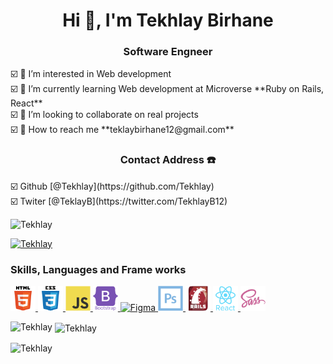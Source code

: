 <h1 align="center">Hi 👋, I'm Tekhlay Birhane</h1>
<h3 align="center">Software Engneer</h3>
<p> 
  ☑️ 👀 I’m interested in Web development <br/>
  ☑️ 🌱 I’m currently learning Web development at Microverse **Ruby on Rails, React** <br/>
  ☑️ 💞️ I’m looking to collaborate on real projects<br/>
  ☑️ 📧 How to reach me **teklaybirhane12@gmail.com**
</p>
<h3 align="center">Contact Address ☎️</h3>
  <p> 
    ☑️ Github [@Tekhlay](https://github.com/Tekhlay)<br/>
    ☑️ Twiter [@TeklayB](https://twitter.com/TekhlayB12)</p>

<p align="left"> <img src="https://komarev.com/ghpvc/?username=Tekhlay&label=Profile Views&color=green&style=for-the-badge" alt="Tekhlay" /> </p>

<p align="left"> <a href="https://github.com/ryo-ma/github-profile-trophy"><img src="https://github-profile-trophy.vercel.app/?username=Tekhlay" alt="Tekhlay" /></a> </p>


<h3 align="left">Skills, Languages and Frame works</h3>
<p align="left">
  <a href="https://www.w3.org/html/" target="_blank" rel="noreferrer"> 
    <img src="https://raw.githubusercontent.com/devicons/devicon/master/icons/html5/html5-original-wordmark.svg" alt="HTML5" width="40" height="40"/>
  </a>
  <a href="https://www.w3schools.com/css/" target="_blank" rel="noreferrer"> 
    <img src="https://raw.githubusercontent.com/devicons/devicon/master/icons/css3/css3-original-wordmark.svg" alt="CSS3" width="40" height="40"/>
  </a>
  <a href="https://developer.mozilla.org/en-US/docs/Web/JavaScript" target="_blank" rel="noreferrer"> 
    <img src="https://raw.githubusercontent.com/devicons/devicon/master/icons/javascript/javascript-original.svg" alt="Java Script" width="40" height="40"/>
  </a>
  <a href="https://getbootstrap.com" target="_blank" rel="noreferrer"> 
    <img src="https://raw.githubusercontent.com/devicons/devicon/master/icons/bootstrap/bootstrap-plain-wordmark.svg" alt="Bootstrap" width="40" height="40"/> 
  </a> 
  <a href="https://www.figma.com/" target="_blank" rel="noreferrer"> 
    <img src="https://www.vectorlogo.zone/logos/figma/figma-icon.svg" alt="Figma" width="40" height="40"/>
  </a> 
  <a href="https://www.photoshop.com/en" target="_blank" rel="noreferrer"> 
    <img src="https://raw.githubusercontent.com/devicons/devicon/master/icons/photoshop/photoshop-line.svg" alt="Photoshop" width="40" height="40"/> 
  </a> 
  <a href="https://rubyonrails.org" target="_blank" rel="noreferrer"> 
    <img src="https://raw.githubusercontent.com/devicons/devicon/master/icons/rails/rails-original-wordmark.svg" alt="Rails" width="40" height="40"/> 
  </a> 
  <a href="https://reactjs.org/" target="_blank" rel="noreferrer"> 
    <img src="https://raw.githubusercontent.com/devicons/devicon/master/icons/react/react-original-wordmark.svg" alt="React" width="40" height="40"/> 
  </a>
  <a href="https://sass-lang.com" target="_blank" rel="noreferrer">
    <img src="https://raw.githubusercontent.com/devicons/devicon/master/icons/sass/sass-original.svg" alt="Sass" width="40" height="40"/> 
  </a> 
  
</p>

<p>
  <img align="left" src="https://github-readme-stats.vercel.app/api/top-langs?username=Tekhlay&show_icons=true&locale=en&layout=compact" alt="Tekhlay" />
</p>

<p>
  &nbsp;<img align="center" src="https://github-readme-stats.vercel.app/api?username=Tekhlay&show_icons=true&locale=en" alt="Tekhlay" />
</p>

<p><img align="center" src="https://github-readme-streak-stats.herokuapp.com/?user=Tekhlay&" alt="Tekhlay" /></p>








<!---
Tekhlay/Tekhlay is a ✨ special ✨ repository because its `README.md` (this file) appears on your GitHub profile.
You can click the Preview link to take a look at your changes.
--->
